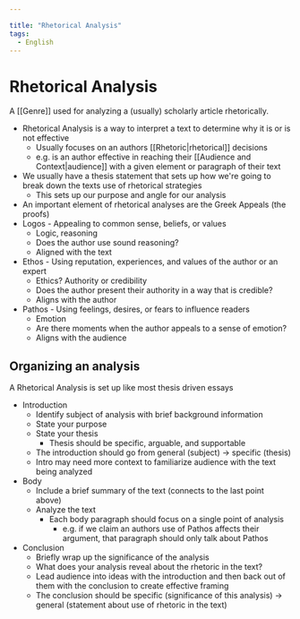 ```yaml
---

title: "Rhetorical Analysis"
tags:
  - English
---
```

# Rhetorical Analysis
A [[Genre]] used for analyzing a (usually) scholarly article rhetorically.

- Rhetorical Analysis is a way to interpret a text to determine why it is or is not effective
	- Usually focuses on an authors [[Rhetoric|rhetorical]] decisions
	- e.g. is an author effective in reaching their [[Audience and Context|audience]] with a given element or paragraph of their text
- We usually have a thesis statement that sets up how we're going to break down the texts use of rhetorical strategies
	- This sets up our purpose and angle for our analysis
- An important element of rhetorical analyses are the Greek Appeals (the proofs)
- Logos - Appealing to common sense, beliefs, or values
	- Logic, reasoning
	- Does the author use sound reasoning?
	- Aligned with the text
- Ethos - Using reputation, experiences, and values of the author or an expert
	- Ethics? Authority or credibility
	- Does the author present their authority in a way that is credible?
	- Aligns with the author
- Pathos - Using feelings, desires, or fears to influence readers
	- Emotion
	- Are there moments when the author appeals to a sense of emotion?
	- Aligns with the audience

## Organizing an analysis
A Rhetorical Analysis is set up like most thesis driven essays

- Introduction
	- Identify subject of analysis with brief background information
	- State your purpose
	- State your thesis
		- Thesis should be specific, arguable, and supportable
	- The introduction should go from general (subject) -> specific (thesis)
	- Intro may need more context to familiarize audience with the text being analyzed
- Body
	- Include a brief summary of the text (connects to the last point above)
	- Analyze the text
		- Each body paragraph should focus on a single point of analysis
			- e.g. if we claim an authors use of Pathos affects their argument, that paragraph should only talk about Pathos
- Conclusion
	- Briefly wrap up the significance of the analysis
	- What does your analysis reveal about the rhetoric in the text?
	- Lead audience into ideas with the introduction and then back out of them with the conclusion to create effective framing
	- The conclusion should be specific (significance of this analysis) -> general (statement about use of rhetoric in the text)